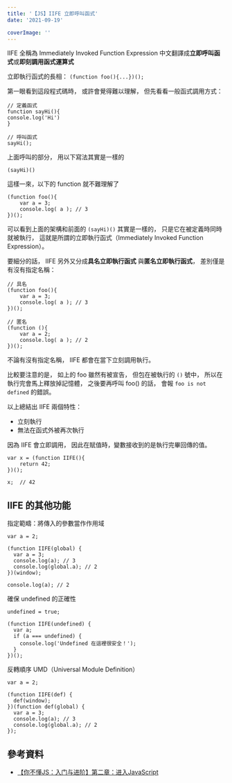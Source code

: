 ```yaml
---
title: '【JS】IIFE 立即呼叫函式'
date: '2021-09-19'

coverImage: ''
---
```


IIFE 全稱為
Immediately Invoked Function Expression
中文翻譯成**立即呼叫函式**或**即刻調用函式運算式**

立即執行函式的長相：
`(function foo(){...})();`

第一眼看到這段程式碼時，
或許會覺得難以理解，
但先看看一般函式調用方式：
```
// 定義函式
function sayHi(){
console.log('Hi')
}

// 呼叫函式
sayHi();
```

上面呼叫的部分，
用以下寫法其實是一樣的
```
(sayHi)()
```

這樣一來，以下的 function 就不難理解了
```
(function foo(){ 
	var a = 3;
	console.log( a ); // 3
})(); 
```

可以看到上面的架構和前面的 `(sayHi)()` 其實是一樣的，
只是它在被定義時同時就被執行，
這就是所謂的立即執行函式（Immediately Invoked Function Expression）。

要細分的話，
IIFE 另外又分成**具名立即執行函式**
與**匿名立即執行函式**，
差別僅是有沒有指定名稱：
```
// 具名
(function foo(){ 
	var a = 3;
	console.log( a ); // 3
})();

// 匿名
(function (){ 
	var a = 2;
	console.log( a ); // 2
})();
```

不論有沒有指定名稱，
IIFE 都會在當下立刻調用執行。

比較要注意的是，
如上的 foo 雖然有被宣告，
但包在被執行的 `()` 號中，
所以在執行完會馬上釋放掉記憶體，
之後要再呼叫 foo() 的話，
會報 `foo is not defined` 的錯誤。

以上總結出 IIFE 兩個特性：
-   立刻執行
-   無法在函式外被再次執行

因為 IIFE 會立即調用，
因此在賦值時，變數接收到的是執行完畢回傳的值。
```
var x = (function IIFE(){
	return 42;
})();

x;	// 42
```


## IIFE 的其他功能
指定範疇：將傳入的參數當作作用域
```
var a = 2;

(function IIFE(global) {
  var a = 3;
  console.log(a); // 3
  console.log(global.a); // 2
})(window);

console.log(a); // 2
```

確保 undefined 的正確性
```
undefined = true;

(function IIFE(undefined) {
  var a;
  if (a === undefined) {
    console.log('Undefined 在這裡很安全！');
  }
})();
```

反轉順序 UMD（Universal Module Definition）
```
var a = 2;

(function IIFE(def) {
  def(window);
})(function def(global) {
  var a = 3;
  console.log(a); // 3
  console.log(global.a); // 2
});
```

## 參考資料
- [【你不懂JS：入门与进阶】第二章：进入JavaScript](https://github.com/CuiFi/You-Dont-Know-JS-CN/blob/master/up%20%26%20going/ch2.md)
